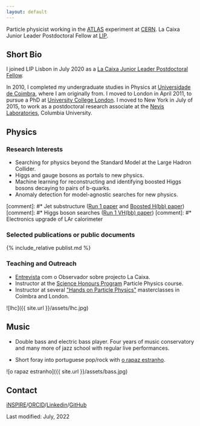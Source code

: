 ```yaml
---
layout: default
---
```


Particle physicist working in the [ATLAS](https://atlas.cern/) experiment at [CERN](https://cern.ch/).
La Caixa Junior Leader Postdoctoral Fellow at [LIP](https://www.lip.pt/).

## Short Bio

I joined LIP Lisbon in July 2020 as a [La Caixa Junior Leader Postdoctoral Fellow](https://fundacionlacaixa.org/en/la-caixa-foundation-postdoctoral-junior-leader-fellowships-incoming).

In 2010, I completed my undergraduate studies in Physics at [Universidade de Coimbra](http://fisica.uc.pt/ax/main.php), where I am originally from. I moved to London in April 2011, to pursue a PhD at [University College London](http://www.hep.ucl.ac.uk/). I moved to New York in July of 2015, to work as a postdoctoral research associate at the [Nevis Laboratories](https://www.nevis.columbia.edu/), Columbia University. 


## Physics

### Research Interests
* Searching for physics beyond the Standard Model at the Large Hadron Collider.
* Higgs and gauge bosons as portals to new physics.
* Machine learning for reconstructing and identifying boosted Higgs bosons decaying to pairs of b-quarks.
* Anomaly detection for model-agnostic searches for new physics.

[comment]: #* Jet substructure ([Run 1 paper](https://arxiv.org/abs/1306.4945) and [Boosted H(bb) paper](https://arxiv.org/abs/1506.04973))
[comment]: #* Higgs boson searches ([Run 1 VH(bb) paper](https://arxiv.org/abs/1409.6212))
[comment]: #* Electronics upgrade of LAr calorimeter

### Selected publications or public documents
{% include_relative publist.md %}

### Teaching and Outreach

* [Entrevista](https://observador.pt/2021/02/01/ines-a-procura-da-nova-fisica/) com o Observador sobre projecto La Caixa.
* Instructor at the [Science Honours Program](http://www.columbia.edu/cu/shp/calendar.html) Particle Physics course.
* Instructor at several ["Hands on Particle Physics"](http://physicsmasterclasses.org/) masterclasses in Coimbra and London.

![lhc]({{ site.url }}/assets/lhc.jpg)

## Music

* Double bass and electric bass player. Four years of music conservatory and many more of jazz school with regular live performances. 

* Short foray into portuguese pop/rock with [o rapaz estranho](https://www.youtube.com/playlist?list=PLBFEFEBC70AE5B69F).

![o rapaz estranho]({{ site.url }}/assets/bass.jpg)

## Contact
[iNSPIRE](https://inspirehep.net/authors/1079140)/[ORCID](https://orcid.org/0000-0001-6156-1790)/[Linkedin](https://www.linkedin.com/in/inesochoa/)/[GitHub](https://github.com/inesochoa)


Last modified: July, 2022